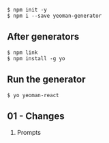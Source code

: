 ```shell
$ npm init -y
$ npm i --save yeoman-generator
```
## After generators
```shell
$ npm link
$ npm install -g yo
```

## Run the generator
```shell
$ yo yeoman-react
```

## 01 - Changes
1. Prompts